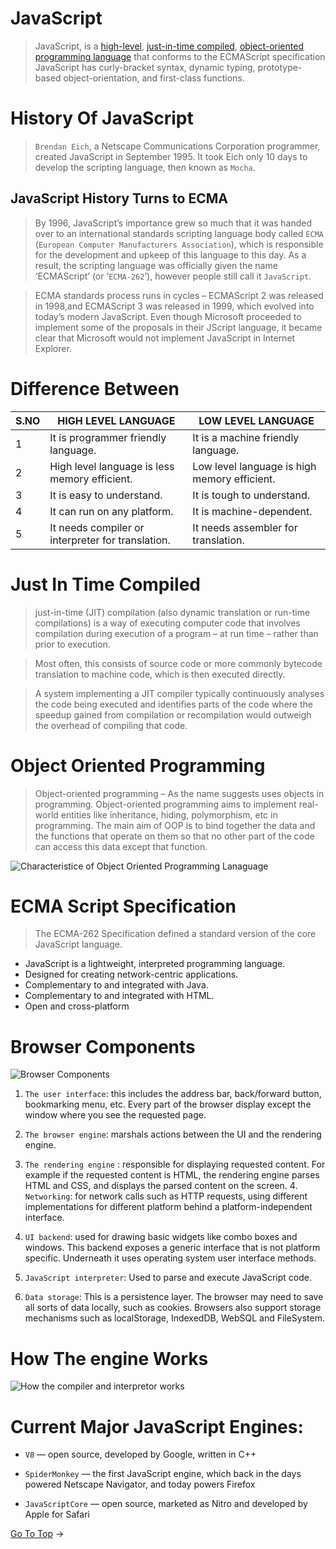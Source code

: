 # JavaScript

>JavaScript, is a [high-level](#difference-between), [just-in-time compiled](#just-in-time-compiled), [object-oriented programming language](#object-oriented-programming) that conforms to the ECMAScript specification JavaScript has curly-bracket syntax, dynamic typing, prototype-based object-orientation, and first-class functions.



# History Of JavaScript
>`Brendan Eich`, a Netscape Communications Corporation programmer, created JavaScript in September 1995. It took Eich only 10 days to develop the scripting language, then known as `Mocha`.


## JavaScript History Turns to ECMA

>By 1996, JavaScript’s importance grew so much that it was handed over to an international standards scripting language body called `ECMA` (`European Computer Manufacturers Association`), which is responsible for the development and upkeep of this language to this day. As a result, the scripting language was officially given the name ‘ECMAScript’ (or ‘`ECMA-262`’), however people still call it `JavaScript`.

>ECMA standards process runs in cycles – ECMAScript 2 was released in 1998,and ECMAScript 3 was released in 1999, which evolved into today’s modern JavaScript. Even though Microsoft proceeded to implement some of the proposals in their JScript language, it became clear that Microsoft would not implement JavaScript in Internet Explorer.

# Difference Between
S.NO | HIGH LEVEL LANGUAGE | LOW LEVEL LANGUAGE
---------|----------|---------
 1 | It is programmer friendly language.	 | It is a machine friendly language.
 2  |   High level language is less memory efficient.| Low level language is high memory efficient.
 3  | It is easy to understand.	    |   It is tough to understand.
4   |   It can run on any platform.	    |   It is machine-dependent.
5   |   It needs compiler or interpreter for translation.	|   It needs assembler for translation.



# Just In Time Compiled
>just-in-time (JIT) compilation (also dynamic translation or run-time compilations) is a way of executing computer code that involves compilation during execution of a program – at run time – rather than prior to execution.

>Most often, this consists of source code or more commonly bytecode translation to machine code, which is then executed directly. 

>A system implementing a JIT compiler typically continuously analyses the code being executed and identifies parts of the code where the speedup gained from compilation or recompilation would outweigh the overhead of compiling that code.


# Object Oriented Programming
>Object-oriented programming – As the name suggests uses objects in programming. Object-oriented programming aims to implement real-world entities like inheritance, hiding, polymorphism, etc in programming. The main aim of OOP is to bind together the data and the functions that operate on them so that no other part of the code can access this data except that function.






![Characteristice of Object Oriented Programming Lanaguage](https://media.geeksforgeeks.org/wp-content/uploads/OOPs-Concepts.jpg)

# ECMA Script Specification
>The ECMA-262 Specification defined a standard version of the core JavaScript language.

* JavaScript is a lightweight, interpreted programming language.
* Designed for creating network-centric applications.
* Complementary to and integrated with Java.
* Complementary to and integrated with HTML.
* Open and cross-platform




# Browser Components
![Browser Components](https://www.html5rocks.com/en/tutorials/internals/howbrowserswork/layers.png)

1. `The user interface`: this includes the address bar, back/forward button, bookmarking menu, etc. Every part of the browser display except the window where you see the requested page.

2. `The browser engine`: marshals actions between the UI and the rendering engine.

3. `The rendering engine` : responsible for displaying requested content. For example if the requested content is HTML, the rendering engine parses HTML and CSS, and displays the parsed content on the screen.
4.` Networking`: for network calls such as HTTP requests, using different implementations for different platform behind a platform-independent interface.

5. `UI backend`: used for drawing basic widgets like combo boxes and windows. This backend exposes a generic interface that is not platform specific. Underneath it uses operating system user interface methods.

6. `JavaScript interpreter`: Used to parse and execute JavaScript code.

7. `Data storage`: This is a persistence layer. The browser may need to save all sorts of data locally, such as cookies. Browsers also support storage mechanisms such as localStorage, IndexedDB, WebSQL and FileSystem.


# How The engine Works
![How the compiler and interpretor works](https://miro.medium.com/proxy/1*VqHSZhJ93Vhijkm_VCjHsw.gif)


# Current Major JavaScript Engines:

* `V8` — open source, developed by Google, written in C++

* `SpiderMonkey` — the first JavaScript engine, which back in the days powered Netscape Navigator, and today powers Firefox

* `JavaScriptCore` — open source, marketed as Nitro and developed by Apple for Safari



[Go To Top](#javascript) ->